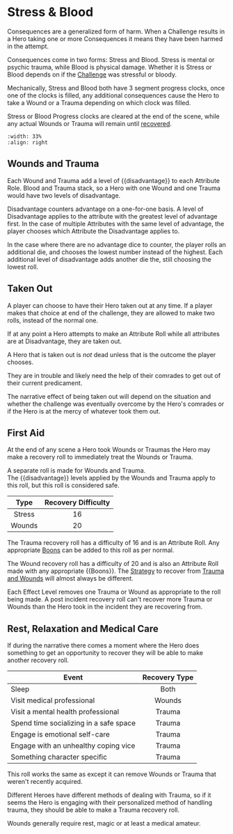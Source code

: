 # Stress & Blood

Consequences are a generalized form of harm.  When a Challenge results in 
a Hero taking one or more Consequences it means they have been harmed in 
the attempt.  


Consequences come in two forms: Stress and Blood.  Stress is mental
or psychic trauma, while Blood is physical damage. Whether it is Stress
or Blood depends on if the [Challenge](challenge.md#risk) was stressful
or bloody.

Mechanically, Stress and Blood both have 3 segment progress clocks, 
once one of the clocks is
filled, any additional consequences cause the 
Hero to take a Wound or a Trauma
depending on which clock was filled. 

Stress or Blood Progress clocks are cleared at 
the end of the scene, while any actual Wounds or Trauma will
remain until [recovered](#first-aid). 


```{image} /_static/firstaid.jpg
:width: 33%
:align: right
```
## Wounds and Trauma

Each Wound and Trauma add a level of {{disadvantage}} to each
Attribute Role.  Blood and Trauma stack, so a Hero with 
one Wound and one Trauma would have two levels of disadvantage.

Disadvantage counters advantage on a one-for-one basis. 
A level of Disadvantage  applies to the attribute 
with the greatest level of advantage first. 
In the case of multiple Attributes with the same level 
of advantage, the player chooses which Attribute the 
Disadvantage applies to.

In the case where there are no advantage dice to counter, 
the player rolls an additional die, and chooses the lowest
number instead of the highest.  Each additional level of 
disadvantage adds another die the, still choosing the lowest
roll.

## Taken Out

A player can choose to have their Hero taken out at any time. 
If a player makes that choice at end of the challenge, they
are allowed to make two [](#first-aid) rolls, instead of the 
normal one. 

If at any point a Hero attempts to make an Attribute Roll while 
all attributes are at Disadvantage, they are taken out.

A Hero that is taken out is *not* dead unless that is the outcome
the player chooses.  

They are in trouble and likely need the help of their comrades to 
get out of their current predicament. 

The narrative effect of being taken out will depend on the situation
and whether the challenge was eventually overcome by the Hero's 
comrades or if the Hero is at the mercy of whatever took them out.



## First Aid

At the end of any scene a Hero took Wounds or Traumas the 
Hero may make a recovery roll to immediately treat the 
Wounds or Trauma.

A separate roll is made for Wounds and Trauma.  
The {{disadvantage}} levels applied by the Wounds and Trauma apply 
to this roll, but this roll is considered safe.

| Type | Recovery Difficulty |
| :-: | :-: |
| Stress | 16 |
| Wounds | 20 |

The Trauma recovery roll has a difficulty of 16 and is an 
Attribute Roll.  Any appropriate 
[Boons](../hero_creation/boons/boons.md) can be added to this
roll as per normal.

The Wound recovery roll has a difficulty of 20 and is 
also an Attribute Roll made with any appropriate {{Boons}}.
The [Strategy](challenge.md#strategy) 
to recover from [Trauma and Wounds](#wounds-and-trauma) will almost 
always be different.

Each Effect Level removes one Trauma or Wound as appropriate to the roll
being made. 
A post incident recovery roll can't recover more Trauma or Wounds
than the Hero took in the incident they are recovering from.

## Rest, Relaxation and Medical Care

If during the narrative there comes a moment where the Hero does 
something to get an opportunity to recover they will be able to 
make another recovery roll.

| Event | Recovery Type |
| - | :-: |
| Sleep | Both |
| Visit medical professional | Wounds |
| Visit a mental health professional | Trauma |
| Spend time socializing in a safe space | Trauma |
| Engage is emotional self-care | Trauma |
| Engage with an unhealthy coping vice | Trauma |
| Something character specific | Trauma |

This roll works the same as [](#first-aid) except it can remove 
Wounds or Trauma that weren't recently acquired.

Different Heroes have different methods of dealing with Trauma, 
so if it seems the Hero is engaging with their personalized method 
of handling trauma, they should be able to make a Trauma recovery roll.

Wounds generally require rest, magic or at least a medical amateur.


